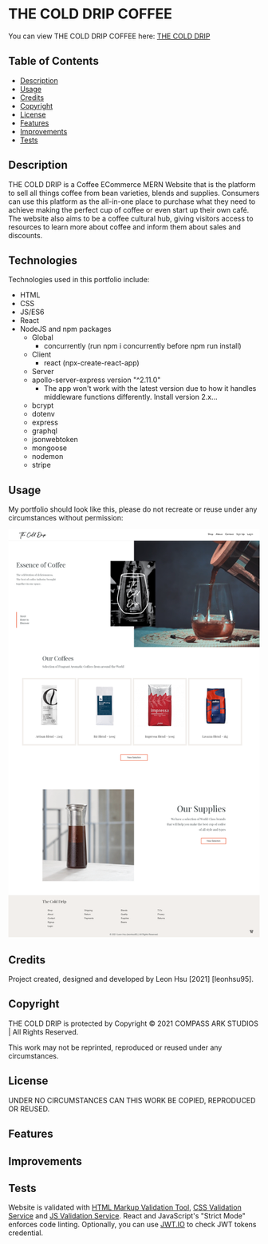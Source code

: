 # THE COLD DRIP COFFEE

You can view THE COLD DRIP COFFEE here: [THE COLD DRIP]()

## Table of Contents

- [Description](#description)
- [Usage](#usage)
- [Credits](#credits)
- [Copyright](#copyright)
- [License](#license)
- [Features](#features)
- [Improvements](#improvements)
- [Tests](#tests)


## Description

THE COLD DRIP is a Coffee ECommerce MERN Website that is the platform to sell all things coffee from bean varieties, blends and supplies.
Consumers can use this platform as the all-in-one place to purchase what they need to achieve making the perfect cup of coffee or even start up their own café.
The website also aims to be a coffee cultural hub, giving visitors access to resources to learn more about coffee and inform them about sales and discounts.


## Technologies

Technologies used in this portfolio include:
 * HTML
 * CSS
 * JS/ES6
 * React
 * NodeJS and npm packages
    * Global
        * concurrently (run npm i concurrently before npm run install)
    * Client
        * react (npx-create-react-app)
    * Server 
    * apollo-server-express version "^2.11.0"
        * The app won't work with the latest version due to how it handles middleware functions differently. Install version 2.x...
    * bcrypt
    * dotenv
    * express
    * graphql
    * jsonwebtoken
    * mongoose
    * nodemon
    * stripe


## Usage

My portfolio should look like this, please do not recreate or reuse under any circumstances without permission:

 ![App Screenshot1](screenshots/screenshot1.png)


## Credits

Project created, designed and developed by Leon Hsu [2021] [leonhsu95].

## Copyright

THE COLD DRIP is protected by Copyright © 2021 COMPASS ARK STUDIOS | All Rights Reserved.

This work may not be reprinted, reproduced or reused under any circumstances. 

## License

UNDER NO CIRCUMSTANCES CAN THIS WORK BE COPIED, REPRODUCED OR REUSED.


## Features


## Improvements


## Tests

Website is validated with [HTML Markup Validation Tool](https://validator.w3.org/), [CSS Validation Service](https://jigsaw.w3.org/css-validator/) and [JS Validation Service](https://jshint.com/). React and JavaScript's "Strict Mode" enforces code linting. Optionally, you can use [JWT.IO](https://jwt.io/) to check JWT tokens credential.